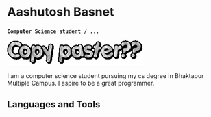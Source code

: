 # Aashutosh Basnet

**`Computer Science student / ... `**

![Text Animation](./text.gif)

I am a computer science student pursuing my cs degree in Bhaktapur Multiple Campus. I aspire to be a great programmer.

## Languages and Tools

<p float="left">
  <img src="./logos/HTML5.svg" height="50" style="margin-right: 10px; /> 
  <img src="./logos/css3.svg" height="50" style="margin-right: 10px; /> 
  <img src="./logos/JavaScript.png" height="50" style="margin-right: 10px; />
  <img src="./logos/react.png" height="50" style="margin-right: 10px; />
  <img src="./logos/python.png" height="50" style="margin-right: 10px; />
  <img src="./logos/cpp.png" height="50" style="margin-right: 10px; />
</p>


